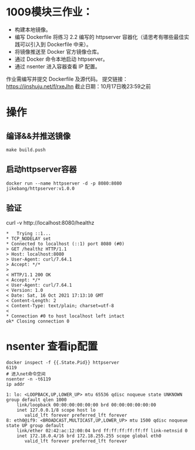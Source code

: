 # 1009模块三作业：

- 构建本地镜像。
- 编写 Dockerfile 将练习 2.2 编写的 httpserver 容器化（请思考有哪些最佳实践可以引入到 Dockerfile 中来）。
- 将镜像推送至 Docker 官方镜像仓库。
- 通过 Docker 命令本地启动 httpserver。
- 通过 nsenter 进入容器查看 IP 配置。

作业需编写并提交 Dockerfile 及源代码。
提交链接：https://jinshuju.net/f/rxeJhn
截止日期：10月17日晚23:59之前

# 操作
## 编译&&并推送镜像
```
make build.push
```
## 启动httpserver容器
```
docker run --name httpserver -d -p 8080:8080 jikebang/httpserver:v1.0.0
```
## 验证
curl -v http://localhost:8080/healthz
```
*   Trying ::1...
* TCP_NODELAY set
* Connected to localhost (::1) port 8080 (#0)
> GET /healthz HTTP/1.1
> Host: localhost:8080
> User-Agent: curl/7.64.1
> Accept: */*
>
< HTTP/1.1 200 OK
< Accept: */*
< User-Agent: curl/7.64.1
< Version: 1.0
< Date: Sat, 16 Oct 2021 17:13:10 GMT
< Content-Length: 2
< Content-Type: text/plain; charset=utf-8
<
* Connection #0 to host localhost left intact
ok* Closing connection 0
```
# nsenter 查看ip配置
```
docker inspect -f {{.State.Pid}} httpserver
6119
# 进入net命令空间
nsenter -n -t6119
ip addr

1: lo: <LOOPBACK,UP,LOWER_UP> mtu 65536 qdisc noqueue state UNKNOWN group default qlen 1000
    link/loopback 00:00:00:00:00:00 brd 00:00:00:00:00:00
    inet 127.0.0.1/8 scope host lo
       valid_lft forever preferred_lft forever
8: eth0@if9: <BROADCAST,MULTICAST,UP,LOWER_UP> mtu 1500 qdisc noqueue state UP group default
    link/ether 02:42:ac:12:00:04 brd ff:ff:ff:ff:ff:ff link-netnsid 0
    inet 172.18.0.4/16 brd 172.18.255.255 scope global eth0
       valid_lft forever preferred_lft forever
```